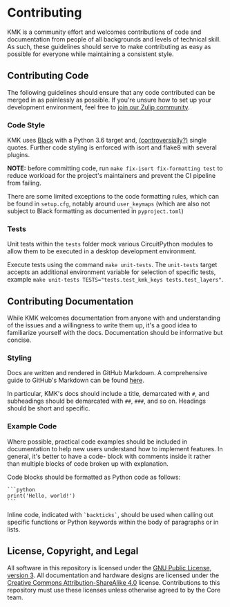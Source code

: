 # Contributing
KMK is a community effort and welcomes contributions of code and documentation from people 
of all backgrounds and levels of technical skill. As such, these guidelines should serve 
to make contributing as easy as possible for everyone while maintaining a consistent style.

## Contributing Code
The following guidelines should ensure that any code contributed can be merged in as 
painlessly as possible. If you're unsure how to set up your development environment, 
feel free to [join our Zulip community](https://kmkfw.zulipchat.com).

### Code Style

KMK uses [Black](https://github.com/psf/black) with a Python 3.6 target and,
[(controversially?)](https://github.com/psf/black/issues/594) single quotes.
Further code styling is enforced with isort and flake8 with several plugins.

**NOTE:** before committing code, run `make fix-isort fix-formatting test` to 
reduce workload for the project's maintainers and prevent the CI pipeline from 
failing.

There are some limited exceptions to the code formatting rules, which can be 
found in `setup.cfg`, notably around `user_keymaps` (which are also not subject 
to Black formatting as documented in `pyproject.toml`)

### Tests

Unit tests within the `tests` folder mock various CircuitPython modules to allow
them to be executed in a desktop development environment.

Execute tests using the command `make unit-tests`. The `unit-tests` target
accepts an additional environment variable for selection of specific tests,
example `make unit-tests TESTS="tests.test_kmk_keys tests.test_layers"`.

## Contributing Documentation
While KMK welcomes documentation from anyone with and understanding of the issues 
and a willingness to write them up, it's a good idea to familiarize yourself with 
the docs. Documentation should be informative but concise.

### Styling
Docs are written and rendered in GitHub Markdown. A comprehensive guide to GitHub's 
Markdown can be found [here](https://docs.github.com/en/get-started/writing-on-github/getting-started-with-writing-and-formatting-on-github/basic-writing-and-formatting-syntax).

In particular, KMK's docs should include a title, demarcated with `#`, and subheadings 
should be demarcated with `##`, `###`, and so on. Headings should be short and specific.

### Example Code
Where possible, practical code examples should be included in documentation to help 
new users understand how to implement features. In general, it's better to have a code-
block with comments inside it rather than multiple blocks of code broken up with 
explanation.

Code blocks should be formatted as Python code as follows:
````
```python
print('Hello, world!')
```
````

Inline code, indicated with `` `backticks` ``, should be used when calling out specific 
functions or Python keywords within the body of paragraphs or in lists.

## License, Copyright, and Legal

All software in this repository is licensed under the [GNU Public License,
version 3](https://tldrlegal.com/license/gnu-general-public-license-v3-(gpl-3)).
All documentation and hardware designs are licensed under the [Creative Commons
Attribution-ShareAlike 4.0](https://creativecommons.org/licenses/by-sa/4.0/)
license. Contributions to this repository must use these licenses unless
otherwise agreed to by the Core team.
